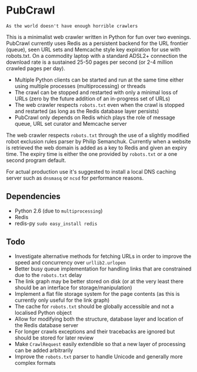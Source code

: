 PubCrawl
========
`As the world doesn't have enough horrible crawlers`

This is a minimalist web crawler written in Python for fun over two evenings. PubCrawl currently uses Redis as a persistent backend for the URL frontier (queue), seen URL sets and Memcache style key expiration for use with robots.txt. On a commodity laptop with a standard ADSL2+ connection the download rate is a sustained 25-50 pages per second (or 2-4 million crawled pages per day).

- Multiple Python clients can be started and run at the same time either using multiple processes (multiprocessing) or threads
- The crawl can be stopped and restarted with only a minimal loss of URLs (zero by the future addition of an in-progress set of URLs)
- The web crawler respects `robots.txt` even when the crawl is stopped and restarted (as long as the Redis database layer persists)
- PubCrawl only depends on Redis which plays the role of message queue, URL set curator and Memcache server

The web crawler respects `robots.txt` through the use of a slightly modified robot exclusion rules parser by Philip Semanchuk. Currently when a website is retrieved the web domain is added as a key to Redis and given an expiry time. The expiry time is either the one provided by `robots.txt` or a one second program default.

For actual production use it's suggested to install a local DNS caching server such as `dnsmasq` or `ncsd` for performance reasons.

## Dependencies

- Python 2.6 (due to `multiprocessing`)
- Redis
- redis-py `sudo easy_install redis`

## Todo

- Investigate alternative methods for fetching URLs in order to improve the speed and concurrency over `urllib2.urlopen`
- Better busy queue implementation for handling links that are constrained due to the `robots.txt` delay
- The link graph may be better stored on disk (or at the very least there should be an interface for storage/manipulation)
- Implement a flat file storage system for the page contents (as this is currently only useful for the link graph)
- The cache for `robots.txt` should be globally accessible and not a localised Python object
- Allow for modifying both the structure, database layer and location of the Redis database server
- For longer crawls exceptions and their tracebacks are ignored but should be stored for later review
- Make `CrawlRequest` easily extendible so that a new layer of processing can be added arbitrarily
- Improve the `robots.txt` parser to handle Unicode and generally more complex formats
